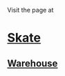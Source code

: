 Visit the page at <a href="https://pratik-kumar-621.github.io/skate-warehouse/"><h1>Skate</h1><h2>Warehouse</h2>
